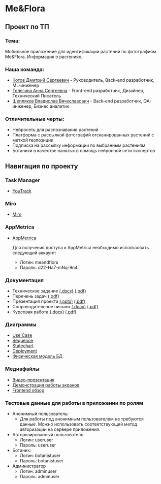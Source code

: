 # Me&Flora

## Проект по ТП

### Тема:

Мобильное приложение для идентификации растений по фотографиям Me&Flora. Информация о растениях.

### Наша команда:

- [Котов Дмитрий Сергеевич](https://github.com/DmitryKotx) - Руководитель, Back-end разработчик, ML-инженер
- [Телегина Анна Сергеевна](https://github.com/annusshka) - Front-end разработчик, Дизайнер, Технический Писатель
- [Шепляков Владислав Вячеславович](https://github.com/bladway) - Back-end разработчик, QA-инженер, Бизнес аналитик

### Отличительные черты:

- Нейросеть для распознавания растений
- Платформа с рассылкой фотографий отсканированных растений с меткой геопозиции
- Подписка на рассылку информации по выбранным растениям
- Ботаники в качестве нанятых в помощь нейронной сети экспертов

## Навигация по проекту

### Task Manager

- [YouTrack](https://annushka.youtrack.cloud/projects/fa558d91-49ca-4ec1-bd8f-d99f76482b63)

### Miro

- [Miro](https://miro.com/app/board/uXjVNlotI-0=/?share_link_id=423741448147)

### AppMetrica
- [AppMetrica](https://appmetrica.yandex.ru/overview?appId=4568380&period=week&group=day&currency=rub&accuracy=medium&sampling=1)

  Для получения доступа к AppMetrica необходимо использовать следующий аккаунт:
  - Логин: meandflora
  - Пароль: d22-Ha7-mNq-9n4

### Документация

- Техническое задание [(.docx)](Documentation/Техническое_задание.docx) [(.pdf)](Documentation/Техническое_задание.pdf)
- Перечень задач [(.pdf)](Documentation/перечень_задач.pdf)
- Презентация проекта [(.pptx)](Documentation/Green-Modern-Nature-Presentation.pptx) [(.pdf)](Documentation/Green-Modern-Nature-Presentation.pdf)
- Сопроводительное письмо [(.docx)](Documentation/Сопроводительное-письмо.docx) [(.pdf)](Documentation/Сопроводительное-письмо.pdf)
- Курсовая работа [(.docx)](Documentation/Курсовая.docx) [(.pdf)](Documentation/Курсовая.pdf)

### Диаграммы

- [Use Case](Diagrams/Диаграммы-прецедентов)  
- [Sequence](Diagrams/Диаграммы-последовательностей)  
- [Statechart](Diagrams/Диаграммы-состояний)
- [Deployment](Diagrams/Диаграммы-развертывания)
- [Физическая модель БД](Diagrams/Физическая-модель)

### Медиафайлы

- [Видео-презентация](https://youtu.be/t8LKt0Jxcg4)
- [Демонстрация работы экранов](https://youtu.be/RO37f8xuS8c)
- [Frontend обзор](https://www.youtube.com/watch?v=TVzHa_HHfDA)

### Тестовые данные для работы в приложении по ролям

- Анонимный пользователь:
  - Для работы под анонимным пользователем не требуются данные. Можно использовать соответствующий метод авторизации на сервере приложения.
- Авторизированный пользователь:
  - Логин: useruser
  - Пароль: useruser
- Ботаник:
  - Логин: botanistuser
  - Пароль: botanistuser
- Администратор
  - Логин: adminuser
  - Пароль: adminuser
